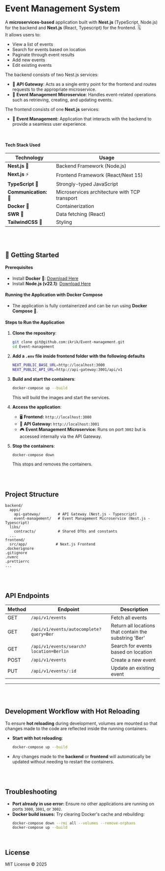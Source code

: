 # Event Management System

A **microservices-based** application built with **Nest.js** (TypeScript, Node.js) for the backend and **Next.js** (React, Typescript) for the frontend. 🗓️   
It allows users to:
- View a list of events
- Search for events based on location
- Paginate through event results
- Add new events
- Edit existing events

The backend consists of two Nest.js services:

- 📌 **API Gateway**: Acts as a single entry point for the frontend and routes requests to the appropriate microservice.
- 📌 **Event Management Microservice**: Handles event-related operations such as retrieving, creating, and updating events.

The frontend consists of one **Next.js** services:
- 📌 **Event Management:** Application that interacts with the backend to provide a seamless user experience.

<br>

#### Tech Stack Used

  | Technology  | Usage |
  |------------|----------------------------|
  | **Nest.js** 🚀 | Backend Framework (Node.js) |
  | **Next.js** ⚡ | Frontend Framework (React/Next 15)|
  | **TypeScript** 🔆 | Strongly-typed JavaScript |
  | **Communication:** 📡 | Microservices architecture with TCP transport
  | **Docker** 🐳 | Containerization |
  | **SWR** 🔄 | Data fetching (React) |
  | **TailwindCSS** 🎨 | Styling |

<br>
<br>


## 🚀 Getting Started  

#### Prerequisites  
- Install **Docker** 🐳: [Download Here](https://www.docker.com/get-started)  
- Install **Node.js (v22.1)**: [Download Here](https://nodejs.org/)  



#### Running the Application with Docker Compose

- The application is fully containerized and can be run using **Docker Compose** 📝.

#### Steps to Run the Application

1. **Clone the repository**:

   ```bash
   git clone git@github.com:ikrik/Event-management.git
   cd Event-management
   ```
2. **Add a `.env` file inside frontend folder with the following defaults**

   ```bash
   NEXT_PUBLIC_BASE_URL=http://localhost:3000
   NEXT_PUBLIC_API_URL=http://api-gateway:3001/api/v1
   ```

3. **Build and start the containers**:

   ```bash
   docker-compose up --build
   ```

   This will build the images and start the services.

4. **Access the application**:

    - 🖥️ **Frontend:** `http://localhost:3000`
    - 🔐 **API Gateway:** `http://localhost:3001`
    - 🎮 **Event Management Microservice:** Runs on port `3002` but is accessed internally via the API Gateway.

5. **Stop the containers**:

   ```bash
   docker-compose down
   ```

   This stops and removes the containers.

<br>
<br>

## Project Structure

```
backend/
  apps/
    api-gateway/        # API Gateway (Nest.js - Typescript)
    event-management/   # Event Management Microservice (Nest.js - Typescript)
  libs/
    contracts/          # Shared DTOs and constants
  ...
frontend/
  src/app/             # Next.js Frontend
.dockerignore
.gitignore
.nvmrc
.prettierrc
...
```

<br>
<br>

## API Endpoints  

| Method | Endpoint            | Description |
|--------|---------------------|-------------|
| GET    | `/api/v1/events`    | Fetch all events |
| GET    | `/api/v1/events/autocomplete?query=Ber` | Return all locations that contain the substring 'Ber' |
| GET    | `/api/v1/events/search?location=Berlin` | Search for events based on location |
| POST   | `/api/v1/events`    | Create a new event |
| PUT    | `/api/v1/events/:id` | Update an existing event |

---

<br>
<br>

## Development Workflow with Hot Reloading

To ensure **hot reloading** during development, volumes are mounted so that changes made to the code are reflected inside the running containers.

- **Start with hot reloading**:
  ```bash
  docker-compose up --build
  ```
- Any changes made to the **backend** or **frontend** will automatically be updated without needing to restart the containers.


<br>
<br>

## Troubleshooting

- **Port already in use error:** Ensure no other applications are running on ports `3000`, `3001`, or `3002`.
- **Docker build issues:** Try clearing Docker's cache and rebuilding:
  ```bash
  docker-compose down --rmi all --volumes --remove-orphans
  docker-compose up --build
  ```
<br>


## License

MIT License © 2025  


